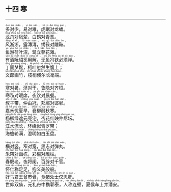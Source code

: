 ## 十四 寒
---
<div>

<p>
<ruby><rb> 多对少，易对难，虎踞对龙蟠。 </rb> <rt>duō  duì  shǎo ， yì  duì  nán ， hǔ  jù  duì  lóng  pán 。</rt></ruby><BR>
<ruby><rb> 龙舟对凤辇，白鹤对青鸾。 </rb> <rt>lóng  zhōu  duì  fèng  niǎn ， bái  hè  duì  qīng  luán 。</rt></ruby><BR>
<ruby><rb> 风淅淅，露漙漙，绣毂对雕鞍。 </rb> <rt>fēng  xī  xī ， lù  tuán  tuán ， xiù  gǔ  duì  diāo  ān 。</rt></ruby><BR>
<ruby><rb> 鱼游荷叶沼，鹭立蓼花滩。 </rb> <rt>yú  yóu  hé  yè  zhǎo ， lù  lì  liǎo  huā  tān 。</rt></ruby><BR>
<ruby><rb> 有酒阮貂奚用解，无鱼冯铗必须弹。 </rb> <rt>yǒu  jiǔ  ruǎn  diāo  xī  yòng  jiě ， wú  yú  féng  jiá  bì  xū  dàn 。</rt></ruby><BR>
<ruby><rb> 丁固梦鬆，柯叶忽然生腹上； </rb> <rt>dīng  gù  mèng  sōng ， kē  yè  hū  rán  shēng  fù  shàng ；</rt></ruby><BR>
<ruby><rb> 文郎画竹，枝梢倏尔长毫端。 </rb> <rt>wén  láng  huà  zhú ， zhī  shāo  shū  ěr  zhǎng  háo  duān 。</rt></ruby><BR></p>

<p>
<ruby><rb> 寒对暑，溼对干，鲁隐对齐桓。 </rb> <rt>hán  duì  shǔ ， shī  duì  gàn ， lǔ  yǐn  duì  qí  huán 。</rt></ruby><BR>
<ruby><rb> 寒毡对暖席，夜饮对晨餐。 </rb> <rt>hán  zhān  duì  nuǎn  xí ， yè  yǐn  duì  chén  cān 。</rt></ruby><BR>
<ruby><rb> 叔子带，仲由冠，郏鄏对邯郸。 </rb> <rt>shū  zǐ  dài ， zhòng  yóu  guān ， jiá  rǔ  duì  hán  dān 。</rt></ruby><BR>
<ruby><rb> 嘉禾忧夏旱，衰柳耐秋寒。 </rb> <rt>jiā  hé  yōu  xià  hàn ， shuāi  liǔ  nài  qiū  hán 。</rt></ruby><BR>
<ruby><rb> 杨柳绿遮元亮宅，杏花红映仲尼坛。 </rb> <rt>yáng  liǔ  lǜ  zhē  yuán  liàng  zhái ， xìng  huā  hóng  yìng  zhòng  ní  tán 。</rt></ruby><BR>
<ruby><rb> 江水流长，环绕似青罗带； </rb> <rt>jiāng  shuǐ  liú  zhǎng ， huán  rào  shì  qīng  luó  dài ；</rt></ruby><BR>
<ruby><rb> 海蟾轮满，澄明如白玉盘。 </rb> <rt>hǎi  chán  lún  mǎn ， chéng  míng  rú  bái  yù  pán 。</rt></ruby><BR></p>

<p>
<ruby><rb> 横对竖，窄对宽，黑志对弹丸。 </rb> <rt>héng  duì  shù ， zhǎi  duì  kuān ， hēi  zhì  duì  dàn  wán 。</rt></ruby><BR>
<ruby><rb> 朱帘对画栋，彩槛对雕栏。 </rb> <rt>zhū  lián  duì  huà  dòng ， cǎi  kǎn  duì  diāo  lán 。</rt></ruby><BR>
<ruby><rb> 春既老，夜将阑，百辟对千官。 </rb> <rt>chūn  jì  lǎo ， yè  jiāng  lán ， bǎi  pì  duì  qiān  guān 。</rt></ruby><BR>
<ruby><rb> 怀仁称足足，抱义美般般。 </rb> <rt>huái  rén  chēng  zú  zú ， bào  yì  měi  bān  bān 。</rt></ruby><BR>
<ruby><rb> 好马君王曾市骨，食猪处士仅思肝。 </rb> <rt>hǎo  mǎ  jūn  wáng  céng  shì  gǔ ， shí  zhū  chù  shì  jǐn  sī  gān 。</rt></ruby><BR>
<ruby><rb> 世仰双仙，元礼舟中携郭泰，人称连壁，夏侯车上并潘安。 </rb> <rt>shì  yǎng  shuāng  xiān ， yuán  lǐ  zhōu  zhōng  xié  guō  tài ， rén  chēng  lián  bì ， xià  hóu  chē  shàng  bìng  pān  ān 。</rt></ruby><BR></p>

</div>
